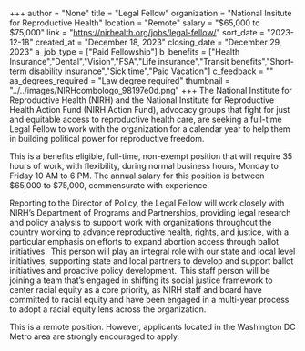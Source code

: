 +++
author = "None"
title = "Legal Fellow"
organization = "National Insitute for Reproductive Health"
location = "Remote"
salary = "$65,000 to $75,000"
link = "https://nirhealth.org/jobs/legal-fellow/"
sort_date = "2023-12-18"
created_at = "December 18, 2023"
closing_date = "December 29, 2023"
a_job_type = ["Paid Fellowship"]
b_benefits = ["Health Insurance","Dental","Vision","FSA","Life insurance","Transit benefits","Short-term disability insurance","Sick time","Paid Vacation"]
c_feedback = ""
aa_degrees_required = "Law degree required"
thumbnail = "../../images/NIRHcombologo_98197e0d.png"
+++
The National Institute for Reproductive Health (NIRH) and the National Institute for Reproductive Health Action Fund (NIRH Action Fund), advocacy groups that fight for just and equitable access to reproductive health care, are seeking a full-time Legal Fellow to work with the organization for a calendar year to help them in building political power for reproductive freedom. 

This is a benefits eligible, full-time, non-exempt position that will require 35 hours of work, with flexibility, during normal business hours, Monday to Friday 10 AM to 6 PM. The annual salary for this position is between $65,000 to $75,000, commensurate with experience. 

Reporting to the Director of Policy, the Legal Fellow will work closely with NIRH’s Department of Programs and Partnerships, providing legal research and policy analysis to support work with organizations throughout the country working to advance reproductive health, rights, and justice, with a particular emphasis on efforts to expand abortion access through ballot initiatives.  This person will play an integral role with our state and local level initiatives, supporting state and local partners to develop and support ballot initiatives and proactive policy development.  This staff person will be joining a team that’s engaged in shifting its social justice framework to center racial equity as a core priority, as NIRH staff and board have committed to racial equity and have been engaged in a multi-year process to adopt a racial equity lens across the organization. 

This is a remote position. However, applicants located in the Washington DC Metro area are strongly encouraged to apply.  